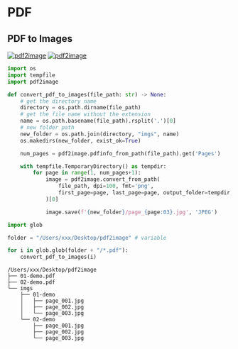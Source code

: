 PDF
===

PDF to Images
---

[![pdf2image](https://img.shields.io/static/v1?label=&message=pdf2image&color=blue&logo=pypi&logoColor=white)](https://pypi.org/project/pdf2image/) [![pdf2image](https://img.shields.io/static/v1?label=&message=pdf2image&color=black&logo=github&logoColor=white)](https://github.com/Belval/pdf2image)

```python
import os
import tempfile
import pdf2image

def convert_pdf_to_images(file_path: str) -> None:
    # get the directory name
    directory = os.path.dirname(file_path) 
    # get the file name without the extension
    name = os.path.basename(file_path).rsplit('.')[0]
    # new folder path
    new_folder = os.path.join(directory, "imgs", name) 
    os.makedirs(new_folder, exist_ok=True)

    num_pages = pdf2image.pdfinfo_from_path(file_path).get('Pages')

    with tempfile.TemporaryDirectory() as tempdir:
        for page in range(1, num_pages+1):
            image = pdf2image.convert_from_path(
                file_path, dpi=100, fmt='png',
                first_page=page, last_page=page, output_folder=tempdir,
            )[0]

            image.save(f'{new_folder}/page_{page:03}.jpg', 'JPEG')
```

```python
import glob

folder = "/Users/xxx/Desktop/pdf2image" # variable

for i in glob.glob(folder + "/*.pdf"):
    convert_pdf_to_images(i)
```

```plain
/Users/xxx/Desktop/pdf2image
├── 01-demo.pdf
├── 02-demo.pdf
└── imgs
    ├── 01-demo
    │   ├── page_001.jpg
    │   ├── page_002.jpg
    │   └── page_003.jpg
    └── 02-demo
        ├── page_001.jpg
        ├── page_002.jpg
        └── page_003.jpg
```

